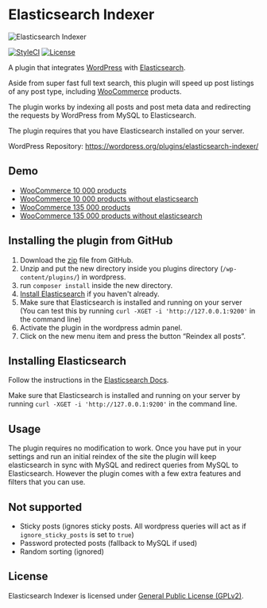 Elasticsearch Indexer
=========
![Elasticsearch Indexer](http://mikael.ninja/github/assets/elasticsearch-indexer/banner-728x236.png)

[![StyleCI](https://styleci.io/repos/34813501/shield?style=flat)](https://styleci.io/repos/34813501)
[![License](https://img.shields.io/packagist/l/wallmanderco/elasticsearch-indexer.svg?style=flat)](https://packagist.org/packages/wallmanderco/elasticsearch-indexer)

A plugin that integrates [WordPress](https://github.com/WordPress/WordPress) with [Elasticsearch](https://www.elastic.co/products/elasticsearch).

Aside from super fast full text search, this plugin will speed up post listings of any post type, including [WooCommerce](http://www.woothemes.com/woocommerce/) products.

The plugin works by indexing all posts and post meta data and redirecting the requests by WordPress from MySQL to Elasticsearch.

The plugin requires that you have Elasticsearch installed on your server.

WordPress Repository: https://wordpress.org/plugins/elasticsearch-indexer/

## Demo
 - [WooCommerce 10 000 products](http://enabled-1.es-demo.wallmanderco.se/)
 - [WooCommerce 10 000 products without elasticsearch](http://disabled-1.es-demo.wallmanderco.se/)
 - [WooCommerce 135 000 products](http://enabled-2.es-demo.wallmanderco.se/)
 - [WooCommerce 135 000 products without elasticsearch](http://disabled-2.es-demo.wallmanderco.se/)

## Installing the plugin from GitHub
 1. Download the [zip](https://github.com/wallmanderco/elasticsearch-indexer/archive/master.zip) file from GitHub.
 1. Unzip and put the new directory inside you plugins directory (`/wp-content/plugins/`) in wordpress.
 1. run `composer install` inside the new directory.
 1. [Install Elasticsearch](https://www.elastic.co/guide/en/elasticsearch/guide/current/_installing_elasticsearch.html) if you haven't already.
 1. Make sure that Elasticsearch is installed and running on your server  
(You can test this by running `curl -XGET -i 'http://127.0.0.1:9200'` in the command line)
 1. Activate the plugin in the wordpress admin panel.
 1. Click on the new menu item and press the button “Reindex all posts”.

## Installing Elasticsearch
Follow the instructions in the [Elasticsearch Docs](https://www.elastic.co/guide/en/elasticsearch/guide/current/_installing_elasticsearch.html).

Make sure that Elasticsearch is installed and running on your server by running `curl -XGET -i 'http://127.0.0.1:9200'` in the command line.

## Usage
The plugin requires no modification to work. Once you have put in your settings and run an initial reindex of the site the plugin will keep elasticsearch in sync with MySQL and redirect queries from MySQL to Elasticsearch. However the plugin comes with a few extra features and filters that you can use.

## Not supported
 - Sticky posts (ignores sticky posts. All wordpress queries will act as if `ignore_sticky_posts` is set to `true`)
 - Password protected posts (fallback to MySQL if used)
 - Random sorting (ignored)

## License
Elasticsearch Indexer is licensed under [General Public License (GPLv2)](LICENSE).
